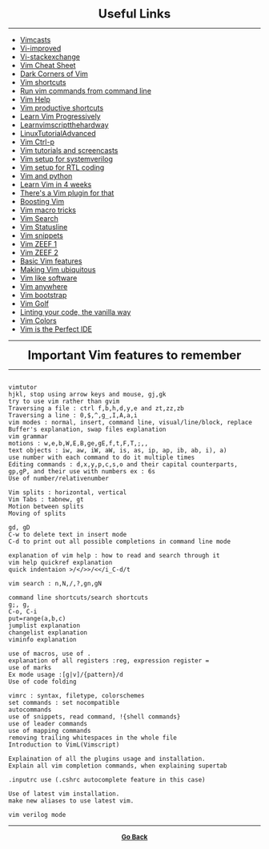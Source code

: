 <p align="center">
  <b>
  <font size="+2">Useful Links</font>
  </b>
</p>

---

  - [Vimcasts](http://vimcasts.org/)
  - [Vi-improved](https://www.vi-improved.org/)
  - [Vi-stackexchange](https://vi.stackexchange.com/)
  - [Vim Cheat Sheet](https://www.catswhocode.com/blog/vim-cheat-sheet-for-2016)
  - [Dark Corners of Vim](https://stackoverflow.com/questions/726894/what-are-the-dark-corners-of-vim-your-mom-never-told-you-about)
  - [Vim shortcuts](https://www.cs.swarthmore.edu/help/vim/home.html)
  - [Run vim commands from command line](https://stackoverflow.com/questions/23235112/how-to-run-a-series-of-vim-commands-from-command-prompt)
  - [Vim Help](http://vimhelp.appspot.com/)
  - [Vim productive shortcuts](https://stackoverflow.com/questions/1218390/what-is-your-most-productive-shortcut-with-vim/1220118)
  - [Learn Vim Progressively](http://yannesposito.com/Scratch/en/blog/Learn-Vim-Progressively/)
  - [Learnvimscriptthehardway](http://learnvimscriptthehardway.stevelosh.com/)
  - [LinuxTutorialAdvanced](http://www.yolinux.com/TUTORIALS/LinuxTutorialAdvanced_vi.html)
  - [Vim Ctrl-p](https://blog.mikecordell.com/2015/01/27/better-fuzzy-search-with-ctrl-p-in-vim.html)
  - [Vim tutorials and screencasts](https://code.tutsplus.com/articles/25-vim-tutorials-screencasts-and-resources--net-14631)
  - [Vim setup for systemverilog](http://blog.edmondcote.com/2011/05/vim-setup-for-systemverilog.html)
  - [Vim setup for RTL coding](http://newbilityvery.github.io/2016/07/08/vim-env-for-rtl-coding/)
  - [Vim and python](https://realpython.com/vim-and-python-a-match-made-in-heaven/)
  - [Learn Vim in 4 weeks](https://medium.com/actualize-network/how-to-learn-vim-a-four-week-plan-cd8b376a9b85)
  - [There's a Vim plugin for that](https://blog.carbonfive.com/2011/10/18/theres-a-vim-plugin-for-that-fuzzy-finder/)
  - [Boosting Vim](https://nvie.com/posts/how-i-boosted-my-vim/)
  - [Vim macro tricks](https://hillelwayne.com/post/vim-macro-trickz/)
  - [Vim Search](http://web-techno.net/vim-search/)
  - [Vim Statusline](https://hackernoon.com/the-last-statusline-for-vim-a613048959b2)
  - [Vim snippets](https://brigade.engineering/sharpen-your-vim-with-snippets-767b693886db)
  - [Vim ZEEF 1](https://vim.zeef.com/andrew.krawchyk)
  - [Vim ZEEF 2](https://vim.zeef.com/patrick.schanen)
  - [Basic Vim features](https://medium.freecodecamp.org/learn-linux-vim-basic-features-19134461ab85)
  - [Making Vim ubiquitous](http://www.stackprinter.com/export?service=stackoverflow&question=826208&printer=false&linktohome=true)
  - [Vim like software](https://xaizek.github.io/2016-08-13/big-list-of-vim-like-software/)
  - [Vim anywhere](https://snippets.martinwagner.co/2018-03-04/vim-anywhere)
  - [Vim bootstrap](https://vim-bootstrap.com/)
  - [Vim Golf](http://vimgolf.com/)
  - [Linting your code, the vanilla way](https://gist.github.com/romainl/ce55ce6fdc1659c5fbc0f4224fd6ad29)
  - [Vim Colors](http://vimcolors.com/)
  - [Vim is the Perfect IDE](https://hackernoon.com/vim-is-the-perfect-ide-c226d7ed6d88)

---

<p align="center">
  <b>
  <font size="+2">Important Vim features to remember</font>
  </b>
</p>

---

```

vimtutor
hjkl, stop using arrow keys and mouse, gj,gk
try to use vim rather than gvim
Traversing a file : ctrl f,b,h,d,y,e and zt,zz,zb
Traversing a line : 0,$,^,g_,I,A,a,i
vim modes : normal, insert, command line, visual/line/block, replace
Buffer's explanation, swap files explanation
vim grammar
motions : w,e,b,W,E,B,ge,gE,f,t,F,T,;,,
text objects : iw, aw, iW, aW, is, as, ip, ap, ib, ab, i), a)
use number with each command to do it multiple times
Editing commands : d,x,y,p,c,s,o and their capital counterparts, gp,gP, and their use with numbers ex : 6s
Use of number/relativenumber

Vim splits : horizontal, vertical
Vim Tabs : tabnew, gt
Motion between splits
Moving of splits

gd, gD
C-w to delete text in insert mode
C-d to print out all possible completions in command line mode

explanation of vim help : how to read and search through it
vim help quickref explanation
quick indentaion >/</>>/<</i_C-d/t

vim search : n,N,/,?,gn,gN

command line shortcuts/search shortcuts
g;, g,
C-o, C-i
put=range(a,b,c)
jumplist explanation
changelist explanation
viminfo explanation

use of macros, use of .
explanation of all registers :reg, expression register =
use of marks
Ex mode usage :[g|v]/{pattern}/d
Use of code folding

vimrc : syntax, filetype, colorschemes
set commands : set nocompatible
autocommands
use of snippets, read command, !{shell commands}
use of leader commands
use of mapping commands
removing trailing whitespaces in the whole file
Introduction to VimL(Vimscript)

Explaination of all the plugins usage and installation.
Explain all vim completion commands, when explaining supertab

.inputrc use (.cshrc autocomplete feature in this case)

Use of latest vim installation.
make new aliases to use latest vim.

vim verilog mode

```

---

<p align="center">
  <b>
  <a href="https://gs1293.github.io/resource.html"> <font size="-1">Go Back</font></a>
  </b>
</p>
